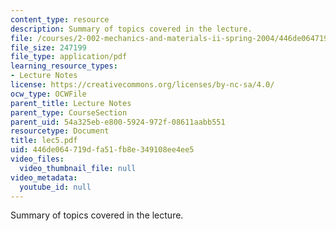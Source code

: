 ```yaml
---
content_type: resource
description: Summary of topics covered in the lecture.
file: /courses/2-002-mechanics-and-materials-ii-spring-2004/446de064719dfa51fb8e349108ee4ee5_lec5.pdf
file_size: 247199
file_type: application/pdf
learning_resource_types:
- Lecture Notes
license: https://creativecommons.org/licenses/by-nc-sa/4.0/
ocw_type: OCWFile
parent_title: Lecture Notes
parent_type: CourseSection
parent_uid: 54a325eb-e800-5924-972f-08611aabb551
resourcetype: Document
title: lec5.pdf
uid: 446de064-719d-fa51-fb8e-349108ee4ee5
video_files:
  video_thumbnail_file: null
video_metadata:
  youtube_id: null
---
```

Summary of topics covered in the lecture.